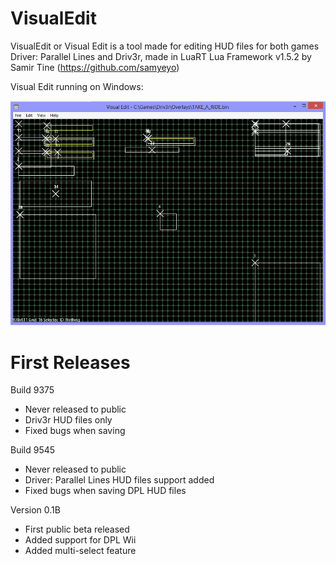 # VisualEdit
VisualEdit or Visual Edit is a tool made for editing HUD files for both games Driver: Parallel Lines and Driv3r, 
made in LuaRT Lua Framework v1.5.2 by Samir Tine (https://github.com/samyeyo)

Visual Edit running on Windows:

![visualedit](https://github.com/BuilderDemo7/VisualEdit/blob/main/visualedit.png)

# First Releases
 Build 9375
- Never released to public
- Driv3r HUD files only
- Fixed bugs when saving

 Build 9545

- Never released  to public
- Driver: Parallel Lines HUD files support added
- Fixed bugs when saving DPL HUD files

 Version 0.1B

- First public beta released
- Added support for DPL Wii
- Added multi-select feature
